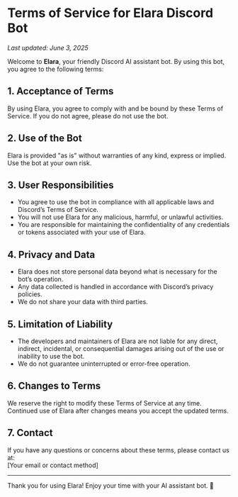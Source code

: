 # Terms of Service for Elara Discord Bot

_Last updated: June 3, 2025_

Welcome to **Elara**, your friendly Discord AI assistant bot. By using this bot, you agree to the following terms:

## 1. Acceptance of Terms  
By using Elara, you agree to comply with and be bound by these Terms of Service. If you do not agree, please do not use the bot.

## 2. Use of the Bot  
Elara is provided "as is" without warranties of any kind, express or implied. Use the bot at your own risk.

## 3. User Responsibilities  
- You agree to use the bot in compliance with all applicable laws and Discord’s Terms of Service.  
- You will not use Elara for any malicious, harmful, or unlawful activities.  
- You are responsible for maintaining the confidentiality of any credentials or tokens associated with your use of Elara.

## 4. Privacy and Data  
- Elara does not store personal data beyond what is necessary for the bot’s operation.  
- Any data collected is handled in accordance with Discord’s privacy policies.  
- We do not share your data with third parties.

## 5. Limitation of Liability  
- The developers and maintainers of Elara are not liable for any direct, indirect, incidental, or consequential damages arising out of the use or inability to use the bot.  
- We do not guarantee uninterrupted or error-free operation.

## 6. Changes to Terms  
We reserve the right to modify these Terms of Service at any time. Continued use of Elara after changes means you accept the updated terms.

## 7. Contact  
If you have any questions or concerns about these terms, please contact us at:  
[Your email or contact method]

---

Thank you for using Elara! Enjoy your time with your AI assistant bot. 💖
